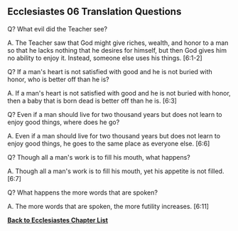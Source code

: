 ## Ecclesiastes 06 Translation Questions ##

Q? What evil did the Teacher see?

A. The Teacher saw that God might give riches, wealth, and honor to a man so that he lacks nothing that he desires for himself, but then God gives him no ability to enjoy it. Instead, someone else uses his things. [6:1-2]

Q? If a man's heart is not satisfied with good and he is not buried with honor, who is better off than he is?

A. If a man's heart is not satisfied with good and he is not buried with honor, then a baby that is born dead is better off than he is. [6:3]

Q? Even if a man should live for two thousand years but does not learn to enjoy good things, where does he go?

A. Even if a man should live for two thousand years but does not learn to enjoy good things, he goes to the same place as everyone else. [6:6]

Q? Though all a man's work is to fill his mouth, what happens?

A. Though all a man's work is to fill his mouth, yet his appetite is not filled. [6:7]

Q? What happens the more words that are spoken?

A. The more words that are spoken, the more futility increases. [6:11]

__[Back to Ecclesiastes Chapter List](./)__

